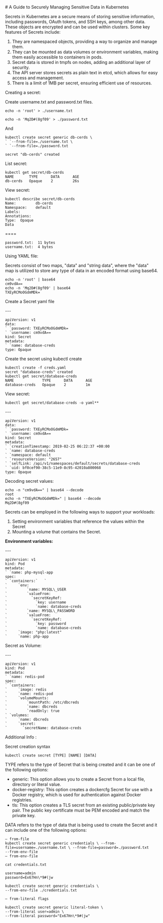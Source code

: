 
﻿# A Guide to Securely Managing Sensitive Data in Kubernetes

Secrets in Kubernetes are a secure means of storing sensitive information, including passwords, OAuth tokens, and SSH keys, among other data. These objects are encrypted and can be used within clusters. Some key features of Secrets include:

1. They are namespaced objects, providing a way to organize and manage them.
1. They can be mounted as data volumes or environment variables, making them easily accessible to containers in pods.
1. Secret data is stored in tmpfs on nodes, adding an additional layer of security.
1. The API server stores secrets as plain text in etcd, which allows for easy access and management.
1. There is a limit of 1MB per secret, ensuring efficient use of resources.

Creating a secret:

Create username.txt and password.txt files.


    echo -n 'root' > ./username.txt

    echo -n 'Mq2D#(8gf09' > ./password.txt

And

    kubectl create secret generic db-cerds \
    ` `--from-file=./username.txt \
    ` `--from-file=./password.txt

    secret "db-cerds" created

List secret:

    kubectl get secret/db-cerds
    NAME       TYPE      DATA      AGE
    db-cerds   Opaque    2         26s



View secret:

    kubectl describe secret/db-cerds
    Name:         db-cerds
    Namespace:    default
    Labels:
    Annotations:
    Type:  Opaque
    Data

\====

    password.txt:  11 bytes
    username.txt:  4 bytes


Using YAML file:

Secrets consist of two maps, "data" and "string data", where the "data" map is utilized to store any type of data in an encoded format using base64.


    echo -n 'root' | base64
    cm9vdA==
    echo -n 'Mq2D#(8gf09' | base64
    TXEyRCMoOGdmMDk=


Create a Secret yaml file

\---

    apiVersion: v1
    data:
    ` `password: TXEyRCMoOGdmMDk=
    ` `username: cm9vdA==
    kind: Secret
    metadata:
    ` `name: database-creds
    type: Opaque


Create the secret using kubectl create

    kubectl create -f creds.yaml
    secret "database-creds" created
    kubectl get secret/database-creds
    NAME             TYPE      DATA      AGE
    database-creds   Opaque    2         1m

View secret:

    kubectl get secret/database-creds -o yaml**

\---

    apiVersion: v1
    data:
    ` `password: TXEyRCMoOGdmMDk=
    ` `username: cm9vdA==
    kind: Secret
    metadata:
    ` `creationTimestamp: 2019-02-25 06:22:37 +00:00
    ` `name: database-creds
    ` `namespace: default
    ` `resourceVersion: "2657"
    ` `selfLink: /api/v1/namespaces/default/secrets/database-creds
    ` `uid: bf0cef90-38c5-11e9-8c95-42010a800068
    type: Opaque

Decoding secret values:

    echo -n "cm9vdA==" | base64 --decode
    root
    echo -n "TXEyRCMoOGdmMDk=" | base64 --decode
    Mq2D#(8gf09


Secrets can be employed in the following ways to support your workloads:

1. Setting environment variables that reference the values within the Secret
1. Mounting a volume that contains the Secret.

**Environment variables:**


\---

    apiVersion: v1
    kind: Pod
    metadata:
    ` `name: php-mysql-app
    spec:
    ` `containers:`   `
    `     `env:
    `         `name: MYSQL\_USER
    `         `valueFrom:
    `           `secretKeyRef:
    `             `key: username
    `             `name: database-creds
    `         `name: MYSQL\_PASSWORD
    `         `valueFrom:
    `           `secretKeyRef:
    `             `key: password
    `             `name: database-creds
    `     `image: "php:latest"
    `     `name: php-app



Secret as Volume:


\---

    apiVersion: v1
    kind: Pod
    metadata:
    ` `name: redis-pod
    spec:
    ` `containers:
    `     `image: redis
    `     `name: redis-pod
    `     `volumeMounts:
    `         `mountPath: /etc/dbcreds
    `         `name: dbcreds
    `         `readOnly: true
    ` `volumes:
    `     `name: dbcreds
    `     `secret:
    `       `secretName: database-creds

Additional Info :

Secret creation syntax

    kubectl create secret [TYPE] [NAME] [DATA]

TYPE refers to the type of Secret that is being created and it can be one of the following options:

- generic: This option allows you to create a Secret from a local file, directory or literal value.
- docker-registry: This option creates a dockercfg Secret for use with a Docker registry, which is used for authentication against Docker registries.
- tls: This option creates a TLS secret from an existing public/private key pair. The public key certificate must be PEM encoded and match the private key.

DATA refers to the type of data that is being used to create the Secret and it can include one of the following options:

    — from-file
    kubectl create secret generic credentials \ --from-file=username=./username.txt \ --from-file=password=./password.txt
    --from-env-file
    — from-env-file

    cat credentials.txt
    
    username=admin
    password=Ex67Hn\*9#(jw

    kubectl create secret generic credentials \
    --from-env-file ./credentials.txt
    
    — from-literal flags
    
    kubectl create secret generic literal-token \
    --from-literal user=admin \
    --from-literal password="Ex67Hn\*9#(jw"
